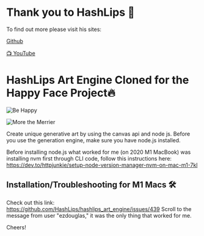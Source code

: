 # Thank you to HashLips 👄

To find out more please visit his sites:

[Github](https://github.com/HashLips)

[📺 YouTube](https://www.youtube.com/channel/UC1LV4_VQGBJHTJjEWUmy8nA)

# HashLips Art Engine Cloned for the Happy Face Project🔥

![Be Happy](../Happy_Faces_ArtEngine/build/images/9.png)

![More the Merrier](../Happy_Faces_ArtEngine/build/preview.png)

Create unique generative art by using the canvas api and node js. Before you use the generation engine, make sure you have node.js installed.

Before installing node.js what worked for me (on 2020 M1 MacBook) was installing nvm first through CLI code, follow this instructions here:
https://dev.to/httpjunkie/setup-node-version-manager-nvm-on-mac-m1-7kl

## Installation/Troubleshooting for M1 Macs 🛠️

Check out this link: https://github.com/HashLips/hashlips_art_engine/issues/439
Scroll to the message from user "ezdouglas," it was the only thing that worked for me.  

Cheers!

